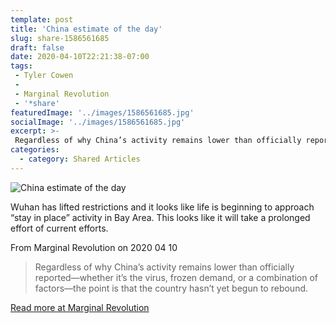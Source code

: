 ```yaml
---
template: post
title: 'China estimate of the day'
slug: share-1586561685
draft: false
date: 2020-04-10T22:21:38-07:00
tags:
 - Tyler Cowen
 - 
 - Marginal Revolution
 - '*share'
featuredImage: '../images/1586561685.jpg'
socialImage: '../images/1586561685.jpg'
excerpt: >-
 Regardless of why China’s activity remains lower than officially reported—whether it’s the virus, frozen demand, or a combination of factors—the point is that the country hasn’t yet begun to rebound.
categories:
  - category: Shared Articles
---
```

![China estimate of the day]('../images/1586561685.jpg')

Wuhan has lifted restrictions and it looks like life is beginning to approach “stay in place” activity in Bay Area. This looks like it will take a prolonged effort of current efforts. 

From Marginal Revolution on 2020 04 10
> Regardless of why China’s activity remains lower than officially reported—whether it’s the virus, frozen demand, or a combination of factors—the point is that the country hasn’t yet begun to rebound.

[Read more at Marginal Revolution](http://marginalrevolution.com/marginalrevolution/2020/04/china-estimate-of-the-day-17.html)